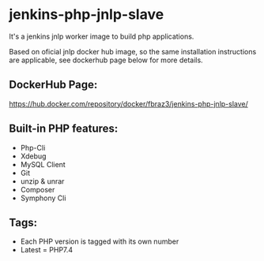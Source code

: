 # jenkins-php-jnlp-slave

It's a jenkins jnlp worker image to build php applications.

Based on oficial jnlp docker hub image, so the same installation instructions are applicable, see dockerhub page below for more details.

## DockerHub Page:
https://hub.docker.com/repository/docker/fbraz3/jenkins-php-jnlp-slave/

## Built-in PHP features:
- Php-Cli
- Xdebug
- MySQL Client
- Git
- unzip & unrar
- Composer
- Symphony Cli

## Tags:
- Each PHP version is tagged with its own number
- Latest = PHP7.4
